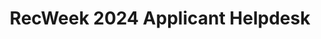 ---
title: RecWeek 2024 Applicant Helpdesk
redirect_to: https://docs.google.com/forms/d/e/1FAIpQLSfm-79AqlQxE6IGb8fRckDUAV1l45R_n7avTy_vhEP1qAZKXQ/viewform?usp=sf_link
redirect_from: 
  - /RW24Helpdesk
  - /rw24helpdesk
---